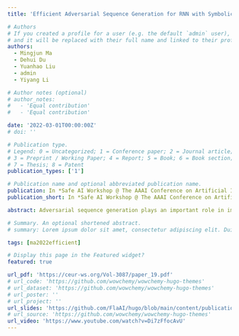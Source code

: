 ```yaml
---
title: 'Efficient Adversarial Sequence Generation for RNN with Symbolic Weighted Finite Automata'

# Authors
# If you created a profile for a user (e.g. the default `admin` user), write the username (folder name) here
# and it will be replaced with their full name and linked to their profile.
authors:
  - Mingjun Ma
  - Dehui Du
  - Yuanhao Liu
  - admin
  - Yiyang Li

# Author notes (optional)
# author_notes:
#   - 'Equal contribution'
#   - 'Equal contribution'

date: '2022-03-01T00:00:00Z'
# doi: ''

# Publication type.
# Legend: 0 = Uncategorized; 1 = Conference paper; 2 = Journal article;
# 3 = Preprint / Working Paper; 4 = Report; 5 = Book; 6 = Book section;
# 7 = Thesis; 8 = Patent
publication_types: ['1']

# Publication name and optional abbreviated publication name.
publication: In *Safe AI Workshop @ The AAAI Conference on Artificial Intelligence (AAAI)*, 2022.
publication_short: In *Safe AI Workshop @ The AAAI Conference on Artificial Intelligence (AAAI, CCF-A)*. **Best Paper Award Nomination**

abstract: Adversarial sequence generation plays an important role in improving the robustness of Recurrent Neural Networks (RNNs). However, there is still a lack of effective methods for RNN adversarial sequence generation. Due to the particular cyclic structure of RNN, the efficiency of adversarial attacks still need to be improved, and their perturbation is uncontrolled. To deal with these problems, we propose an efficient adversarial sequence generation approach for RNN with Symbolic Weighted Finite Automata (SWFA). The novelty is that RNN is extracted to SWFA with the symbolic extracting algorithm based on Fast k-DCP. The symbolic adversarial sequence can be generated in the symbolic space. It reduces the complexity of perturbation to improve the efficiency of adversarial sequence generation. More importantly, our approach keeps perturbation as much as possible within the human-invisible range. The feasibility of the approach is demonstrated with some autonomous driving datasets and several UCR time-series datasets. Experimental results show that our approach outperforms the state-of-art attack methods with almost 112.92% improvement and 1.44 times speedup in a human-invisible perturbation.

# Summary. An optional shortened abstract.
# summary: Lorem ipsum dolor sit amet, consectetur adipiscing elit. Duis posuere tellus ac convallis placerat. Proin tincidunt magna sed ex sollicitudin condimentum.

tags: [ma2022efficient]

# Display this page in the Featured widget?
featured: true

url_pdf: 'https://ceur-ws.org/Vol-3087/paper_19.pdf'
# url_code: 'https://github.com/wowchemy/wowchemy-hugo-themes'
# url_dataset: 'https://github.com/wowchemy/wowchemy-hugo-themes'
# url_poster: ''
# url_project: ''
url_slides: 'https://github.com/FlaAI/hugo/blob/main/content/publication/RNNWFA/RNNWFASlide.pdf'
# url_source: 'https://github.com/wowchemy/wowchemy-hugo-themes'
url_video: 'https://www.youtube.com/watch?v=Di7zFfocAvU'
---
```


